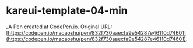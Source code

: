 # kareui-template-04-min
 _A Pen created at CodePen.io. Original URL: [https://codepen.io/macaoshu/pen/832f730aaecfa9e54287e46110d74601](https://codepen.io/macaoshu/pen/832f730aaecfa9e54287e46110d74601).

 